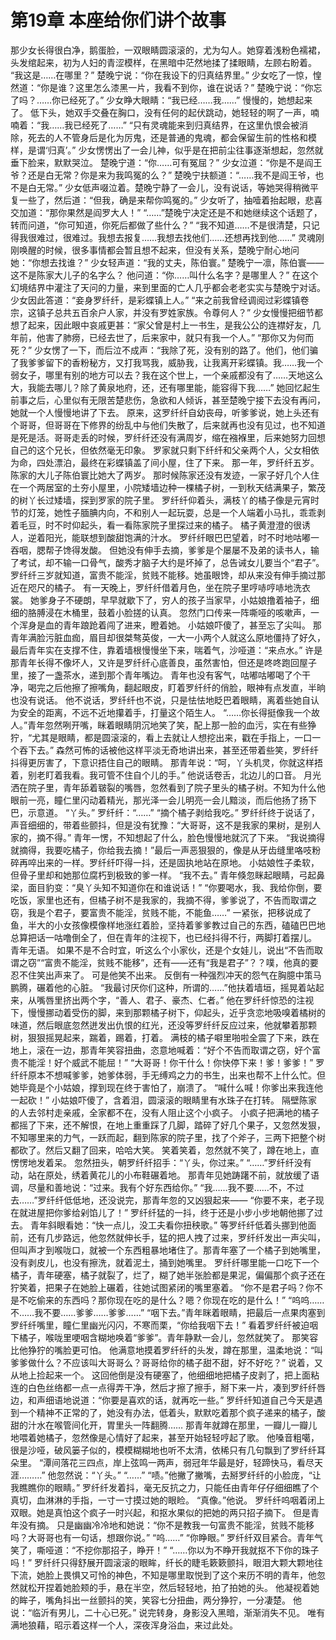 # 第19章 本座给你们讲个故事
那少女长得很白净，鹅蛋脸，一双眼睛圆滚滚的，尤为勾人。她穿着浅粉色襦裙，头发绾起来，初为人妇的青涩模样，在黑暗中茫然地揉了揉眼睛，左顾右盼着。
“我这是……在哪里？”
楚晚宁说：“你在我设下的归真结界里。”
少女吃了一惊，惶然道：“你是谁？这里怎么漆黑一片，我看不到你，谁在说话？”
楚晚宁说：“你忘了吗？……你已经死了。”
少女睁大眼睛：“我已经……我……”
慢慢的，她想起来了。
低下头，她双手交叠在胸口，没有任何的起伏跳动，她轻轻的啊了一声，喃喃着：“我……我已经死了……”
“只有灵魂能来到归真结界，在这里仇恨会被消除，死去的人不管身后是化为厉鬼，还是普通的鬼魂，都会保留生前的性格和模样，是谓‘归真’。”
少女愣愣出了一会儿神，似乎是在把前尘往事逐渐想起，忽然就垂下脸来，默默哭泣。
楚晚宁道：“你……可有冤屈？”
少女泣道：“你是不是阎王爷？还是白无常？你是来为我鸣冤的么？”
楚晚宁扶额道：“……我不是阎王爷，也不是白无常。”
少女低声啜泣着。楚晚宁静了一会儿，没有说话，等她哭得稍微平复一些了，然后道：“但我，确是来帮你鸣冤的。”
少女听了，抽噎着抬起眼，悲喜交加道：“那你果然是阎罗大人！”
“……”楚晚宁决定还是不和她继续这个话题了，转而问道，“你可知道，你死后都做了些什么？”
“我不知道……不是很清楚，只记得我很难过，很难过。我想去报复……我想去找他们……还想再找到他……”
灵魂刚刚唤醒的时候，很多事情都会暂且想不起来，但没有关系，楚晚宁耐心地问她：“你想去找谁？”
少女轻声道：“我的丈夫，陈伯寰。”
楚晚宁一凛，陈伯寰——这不是陈家大儿子的名字么？
他问道：“你……叫什么名字？是哪里人？”
在这个幻境结界中灌注了天问的力量，来到里面的亡人几乎都会老老实实与楚晚宁对话。少女因此答道：“妾身罗纤纤，是彩蝶镇上人。”
“来之前我曾经调阅过彩蝶镇卷宗，这镇子总共五百余户人家，并没有罗姓家族。令尊何人？”
少女慢慢把细节都想了起来，因此眼中哀戚更甚：“家父曾是村上一书生，是我公公的连襟好友，几年前，他害了肺痨，已经去世了，后来家中，就只有我一个人。”
“那你又为何而死？”
少女愣了一下，而后泣不成声：“我除了死，没有别的路了。他们，他们骗了我爹爹留下的香粉秘方，又打我骂我，威胁我，让我离开彩蝶镇。我……我一个弱女子，哪里有别的地方可以去？我在这个世上，一个亲戚都没有了……天地这么大，我能去哪儿？除了黄泉地府，还，还有哪里能，能容得下我……”
她回忆起生前事之后，心里似有无限苦楚悲伤，急欲和人倾诉，甚至楚晚宁接下去没有再问，她就一个人慢慢地讲了下去。
原来，这罗纤纤自幼丧母，听爹爹说，她上头还有个哥哥，但哥哥在下修界的纷乱中与他们失散了，后来就再也没有见过，也不知道是死是活。哥哥走丢的时候，罗纤纤还没有满周岁，缩在襁褓里，后来她努力回想自己的这个兄长，但依然毫无印象。
罗家就只剩下纤纤和父亲两个人，父女相依为命，四处漂泊，最终在彩蝶镇盖了间小屋，住了下来。
那一年，罗纤纤五岁。陈家的大儿子陈伯寰比她大了两岁。
那时候陈家还没有发迹，一家子好几个人住在一个两居室的土夯小屋里，小院矮墙边种一棵橘子树，一到秋天结满果子，繁茂的树丫长过矮墙，探到罗家的院子里。
罗纤纤仰着头，满枝丫的橘子像是元宵时节的灯笼，她性子腼腆内向，不和别人一起玩耍，总是一个人端着小马扎，乖乖剥着毛豆，时不时仰起头，看一看陈家院子里探过来的橘子。
橘子黄澄澄的很诱人，逆着阳光，能联想到酸甜饱满的汁水。
罗纤纤眼巴巴望着，时不时地咕嘟一吞咽，腮帮子馋得发酸。
但她没有伸手去摘，爹爹是个屡屡不及弟的读书人，输了考试，却不输一口骨气，酸秀才脑子大约是坏掉了，总告诫女儿要当个“君子”。
罗纤纤三岁就知道，富贵不能淫，贫贱不能移。她虽眼馋，却从来没有伸手摘过那近在咫尺的橘子。
有一天晚上，罗纤纤借着月色，坐在院子里哼哧哼哧地洗衣裳。
她爹身子不硬朗，早早就歇下了，穷人的孩子当家早，小姑娘撸着袖子，细细的胳膊浸在木桶里，鼓着小脸搓的认真。
忽然门口传来一阵嘶哑的咳嗽声，一个浑身是血的青年踉跄着闯了进来，瞪着她。
小姑娘吓傻了，甚至忘了尖叫。
那青年满脸污脏血痂，眉目却很桀骜英俊，一大一小两个人就这么原地僵持了好久，最后青年实在支撑不住，靠着墙根慢慢坐下来，喘着气，沙哑道：“来点水。”
许是那青年长得不像坏人，又许是罗纤纤心底善良，虽然害怕，但还是咚咚跑回屋子里，接了一盏茶水，递到那个青年嘴边。
青年也没有客气，咕嘟咕嘟喝了个干净，喝完之后他擦了擦嘴角，翻起眼皮，盯着罗纤纤的俏脸，眼神有点发直，半晌也没有说话。
他不说话，罗纤纤也不说，只是怯怯地眨巴着眼睛，离着些她自认为安全的距离，不远不近地攥着手，打量这个陌生人。
“……你长得挺像我一个故人。”青年忽然咧开嘴，眯着眼睛阴沉地笑了笑，配上那一脸的血污，实在有些狰狞，“尤其是眼睛，都是圆滚滚的，看上去就让人想挖出来，戳在手指上，一口一个吞下去。”
森然可怖的话被他这样平淡无奇地讲出来，甚至还带着些笑，罗纤纤抖得更厉害了，下意识捂住自己的眼睛。
那青年说：“呵，丫头机灵，你就这样捂着，别老盯着我看。我可管不住自个儿的手。”
他说话卷舌，北边儿的口音。
月光洒在院子里，青年舔着皲裂的嘴唇，忽然看到了院子里头的橘子树。不知为什么他眼前一亮，瞳仁里闪动着精光，那光泽一会儿明亮一会儿黯淡，而后他扬了扬下巴，示意道。
“丫头。”
罗纤纤：“……”
“摘个橘子剥给我吃。”
罗纤纤终于说话了，声音细细的，带着些颤抖，但是没有犹豫：“大哥哥，这不是我家的果树，是别人家的，摘不得。”
青年一愣，不知想起了什么，脸色慢慢地就沉了下来。
“我说摘得就摘得，我要吃橘子，你给我去摘！”最后一声恶狠狠的，像是从牙齿缝里咯吱粉碎再啐出来的一样。罗纤纤吓得一抖，还是固执地站在原地。
小姑娘性子柔软，但骨子里却和她那位腐朽到极致的爹一样。
“我不去。”
青年倏忽眯起眼睛，弓起鼻梁，面目豹变：“臭丫头知不知道你在和谁说话！”
“你要喝水，我、我给你倒，要吃饭，家里也还有，但橘子树不是我家的，我摘不得，爹爹说了，不告而取谓之窃，我是个君子，要富贵不能淫，贫贱不能，不能鱼……”
一紧张，把移说成了鱼，半大的小女孩像模像样地涨红着脸，坚持着爹爹教过自己的东西，磕磕巴巴地总算把话一咕噜倒全了，但在青年的注视下，也已经抖得不行，两脚打着摆儿。
青年无语。
如果不是不合时宜，听这么个小家伙，还是个女娃儿，说出“不告而取谓之窃”“富贵不能淫，贫贱不能移”，还有——还有“我是君子”？？噗，他真的要忍不住笑出声来了。
可是他笑不出来。
反倒有一种强烈冲天的怨气在胸臆中策马鹏腾，碾着他的心脏。
“我最讨厌你们这种，所谓的……”他扶着墙垣，摇晃着站起来，从嘴唇里挤出两个字，“善人、君子、豪杰、仁者。”
他在罗纤纤惊恐的注视下，慢慢挪动着受伤的脚，来到那颗橘子树下，仰起头，近乎贪恋地吸嗅着橘树的味道，然后眼底忽然迸发出仇恨的红光，还没等罗纤纤反应过来，他就攀着那颗树，狠狠摇晃起来，踹着，踢着，打着。
满枝的橘子噼里啪啦全震了下来，跌在地上，滚在一边，那青年笑容扭曲，恣意地喊着：“好个不告而取谓之窃，好个富贵不能淫！好个威武不能屈！”
“大哥哥！你干什么！你快停下来！爹！爹爹！”
罗纤纤原本不想喊爹爹，她爹体弱，手无缚鸡之力的书生，出来也帮不上什么忙。但她毕竟是个小姑娘，撑到现在终于害怕了，崩溃了。
“喊什么喊！你爹出来我连他一起砍！”
小姑娘吓傻了，含着泪，圆滚滚的眼睛里有水珠子在打转。
隔壁陈家的人去邻村走亲戚，全家都不在，没有人阻止这个小疯子。
小疯子把满地的橘子都摇了下来，还不解恨，在地上重重踩了几脚，踏碎了好几个果子，又忽然发狠，不知哪里来的力气，一跃而起，翻到陈家的院子里，找了个斧子，三两下把整个树都砍了。然后又翻了回来，哈哈大笑。
笑着笑着，忽然就不笑了，蹲在地上，直愣愣地发着呆。
忽然扭头，朝罗纤纤招手：“丫头，你过来。”
“……”罗纤纤没有动，站在原处，绣着黄花儿的小布鞋碾着地。
那青年见她踌躇不前，就放缓了语调，尽量和善地说：“过来。我有个好东西给你。”
“我……我不要……不，不过去……”罗纤纤低低地，还没说完，那青年忽的又凶狠起来——
“你要不来，老子现在就进屋把你爹给剁馅儿了！”
罗纤纤猛的一抖，终于还是小步小步地朝他挪了过去。
青年斜眼看她：“快一点儿，没工夫看你扭秧歌。”
等罗纤纤低着头挪到他面前，还有几步路远，他忽然就伸长手，猛的把人拽了过来，罗纤纤发出一声尖叫，但叫声才到喉咙口，就被一个东西粗暴地堵住了。那青年塞了一个橘子到她嘴里，没有剥皮儿，也没有擦洗，就着泥土，捅到她嘴里。
罗纤纤哪里能一口吃下一个橘子，青年硬塞，橘子就裂了，烂了，糊了她半张脸都是果泥，偏偏那个疯子还在狞笑着，把果子在她脸上碾着，往她试图紧闭的嘴里塞着。
“你不是君子吗？你不是不吃偷来的东西吗？那你现在吃的是什么？嗯？你现在吃的是什么！”
“呜呜……不……我不要……爹爹……爹爹……”
“咽下去。”青年眯着眼睛，把最后一点果肉塞到罗纤纤嘴里，瞳仁里幽光闪闪，不寒而栗，“你给我咽下去！”
看着罗纤纤被迫咽下橘子，喉咙里哽咽含糊地唤着“爹爹”。青年静默一会儿，忽然就笑了。
那笑容比他狰狞的嘴脸更可怕。
他满意地摸着罗纤纤的头发，蹲在那里，温柔地说：“叫爹爹做什么？不应该叫大哥哥么？哥哥给你的橘子甜不甜，好不好吃？”
说着，又从地上捡起来一个。
这回他倒是没有硬塞了，他细细地把橘子皮剥了，把上面粘连的白色丝络都一点一点得弄干净，然后才擦了擦手，掰下来一片，凑到罗纤纤唇边，和声细语地说道：“你要是喜欢的话，就再吃一些。”
罗纤纤知道自己今天是遇到一个精神不正常的了，她没有办法，低着头，默默吃着那个疯子递来的橘子，酸甜的汁水在喉管间化开，胃里头一阵翻腾……
那青年就蹲在那里，一瓣儿一瓣儿地喂着她橘子，忽然像是心情好了起来，甚至开始轻轻哼起了歌。
他嗓音粗噶，很是沙哑，破风篓子似的，模模糊糊地也听不太清，依稀只有几句飘到了罗纤纤耳朵里。
“潭间落花三四点，岸上弦鸣一两声，弱冠年华最是好，轻蹄快马，看尽天涯………”
他忽然说：“丫头。”
“……”
“啧。”他撇了撇嘴，去掰罗纤纤的小脸庞，“让我瞧瞧你的眼睛。”
罗纤纤发着抖，毫无反抗之力，只能任由青年仔仔细细瞧了个真切，血淋淋的手指，一寸一寸摸过她的眼睑。
“真像。”他说。
罗纤纤呜咽着闭上双眼。她是真怕这个疯子一时兴起，和抠水果似的把她的两只招子摘下。
但是青年没有摘。
只是幽幽冷冷地和她说：“你不是教我一句富贵不能淫，贫贱不能移吗？大哥哥也有一句话，想跟你说。”
“呜……”
“你睁眼。”
罗纤纤双目紧合。青年气笑了，嘶哑道：“不挖你那招子，睁开！”
“……你以为不睁开我就抠不下你的珠子吗！”
罗纤纤只得舒展开圆滚滚的眼眸，纤长的睫毛簌簌颤抖，眼泪大颗大颗地往下流，她脸上畏惧又可怜的神色，不知是哪里取悦到了这个来历不明的青年，他忽然就松开捏着她脸颊的手，悬在半空，然后轻轻地，拍了拍她的头。
他凝视着她的眸子，嘴角抖出一丝颤抖的笑，笑容七分扭曲，两分狰狞，一分凄楚。
他说：“临沂有男儿，二十心已死。”
说完转身，身影没入黑暗，渐渐消失不见。
唯有满地狼藉，昭示着这样一个人，深夜浑身浴血，来过此处。

